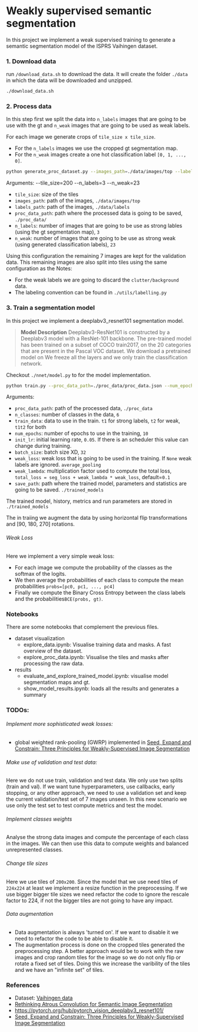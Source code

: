 # Weakly supervised semantic segmentation

In this project we implement a weak supervised training to generate a semantic segmentation model of the ISPRS Vaihingen dataset.


### 1. Download data
run `/download_data.sh` to download the data. It will create the folder `./data` in which the data will be downloaded and unzipped.
```bash
./download_data.sh
```

### 2. Process data
In this step first we split the data into `n_labels` images that are going to be use with the gt and `n_weak` images that are going to be used as weak labels.

For each image we generate crops of `tile_size x tile_size`.
- For the `n_labels` images we use the cropped gt segmentation map.
- For the `n_weak` images create a one hot classification label `[0, 1, ..., 0]`.
    
```bash
python generate_proc_dataset.py --images_path=./data/images/top --labels_path=./data/labels --proc_data_path=./proc_data/ --tile_size=200 --n_labels=3 --n_weak=23
```

Arguments:
 --tile_size=200 --n_labels=3 --n_weak=23
- `tile_size`: size of the tiles
- `images_path`: path of the images, `./data/images/top`
- `labels_path`: path of the images, `./data/labels`
- `proc_data_path`: path where the processed data is going to be saved, `./proc_data/`
- `n_labels`: number of images that are going to be use as strong lables (using the gt segmentation map), `3`
- `n_weak`: number of images that are going to be use as strong weak (using generated classification labels), `23`

Using this configuration the remaining 7 images are kept for the validation data.
This remaining images are also split into tiles using the same configuration as the 
Notes: 
- For the weak labels we are going to discard the `clutter/background` data.
- The labeling convention can be found in `./utils/labelling.py`


### 3. Train a segmentation model
In this project we implement a deeplabv3_resnet101 segmentation model. 

> **Model Description**
Deeplabv3-ResNet101 is constructed by a Deeplabv3 model with a ResNet-101 backbone. The pre-trained model has been trained on a subset of COCO train2017, on the 20 categories that are present in the Pascal VOC dataset.
We download a pretrained model on 
We freeze all the layers and we only train the classification network.

Checkout `./nnet/model.py` to for the model implementation.

```bash
python train.py --proc_data_path=./proc_data/proc_data.json --num_epochs=10 --weak_loss=average_pooling --train_data='t1' --batch_size=32
```
Arguments:    
- `proc_data_path`: path of the processed data, `./proc_data`
- `n_classes`: number of classes in the data, `6`
- `train_data`: data to use in the train. `t1` for strong labels, `t2` for weak, `t1t2` for both
- `num_epochs`: number of epochs to use in the training, `10`
- `init_lr`: initial learning rate, `0.05`. If there is an scheduler this value can change during training.
- `batch_size`: batch size XD, `32`
- `weak_loss`: weak loss that is going to be used in the training. If `None` weak labels are ignored. `average_pooling` 
- `weak_lambda`: multiplication factor used to compute the total loss, `total_loss = seg_loss + weak_lambda * weak_loss`, default=`0.1`
- `save_path`: path where the trained model, parameters and statistics are going to be saved. `./trained_models`

The trained model, history, metrics and run parameters are stored in `./trained_models`

The in traiing we augment the data by using horizontal flip transformations and [90, 180, 270] rotations.

###### Weak Loss
Here we implement a very simple weak loss: 
- For each image we compute the probability of the classes as the softmax of the logits.
- We then average the probabilities of each class to compute the mean probabilities `probs=[pc0, pc1, ..., pc4]`
- Finally we compute the Binary Cross Entropy between the class labels and the probabilities`BCE(probs, gt)`.

### Notebooks

There are some notebooks that complement the previous files.
- dataset visualization
    - explore_data.ipynb: Visualise training data and masks. A fast overview of the dataset.
    - explore_proc_data.ipynb: Visualise the tiles and masks after processing the raw data.
- results
    - evaluate_and_explore_trained_model.ipynb: visualise model segmentation maps and gt.
    - show_model_results.ipynb: loads all the results and generates a summary

### TODOs:

###### Implement more sophisticated weak losses:
- global weighted rank-pooling (GWRP) implemented in [Seed, Expand and Constrain: Three Principles for Weakly-Supervised Image Segmentation](https://arxiv.org/abs/1603.06098)

###### Make use of validation and test data:
Here we do not use train, validation and test data. We only use two splits (train and val).
If we want tune hyperparameters, use callbacks, early stopping, or any other approach, we need to use a validation set and keep the current validation/test set of 7 images unseen.
In this new scenario we use only the test set to test compute metrics and test the model. 


###### Implement classes weights
Analyse the strong data images and compute the percentage of each class in the images. We can then use this data to compute weights and balanced unrepresented classes.   

###### Change tile sizes
Here we use tiles of `200x200`. Since the model that we use need tiles of `224x224` at least we implement a resize function in the preprocessing.
If we use bigger bigger tile sizes we need refactor the code to ignore the rescale factor to 224, if not the bigger tiles are not going to have any impact.

###### Data augmentation
- Data augmentation is always 'turned on'. If we want to disable it we need to refactor the code to be able to disable it.
- The augmentation process is done on the cropped tiles generated the preprocessing step. A better approach would be to work with the raw images and crop random tiles for the image so we do not only flip or rotate a fixed set of tiles. Doing this we increase the varibility of the tiles and we have an "infinite set" of tiles.
 

### References
- Dataset: [Vaihingen data](https://www2.isprs.org/commissions/comm2/wg4/benchmark/2d-sem-label-vaihingen/)
- [Rethinking Atrous Convolution for Semantic Image Segmentation](https://arxiv.org/abs/1706.05587)
- https://pytorch.org/hub/pytorch_vision_deeplabv3_resnet101/
- [Seed, Expand and Constrain: Three Principles for Weakly-Supervised Image Segmentation](https://arxiv.org/abs/1603.06098)